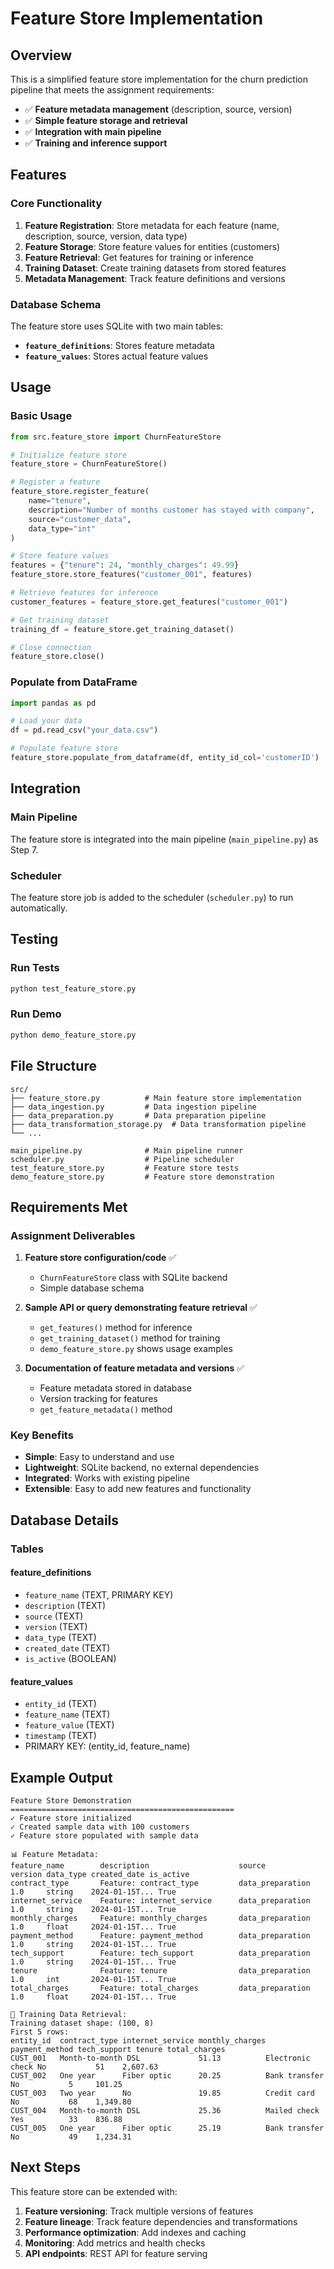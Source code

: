 # Feature Store Implementation

## Overview

This is a simplified feature store implementation for the churn prediction pipeline that meets the assignment requirements:

- ✅ **Feature metadata management** (description, source, version)
- ✅ **Simple feature storage and retrieval**
- ✅ **Integration with main pipeline**
- ✅ **Training and inference support**

## Features

### Core Functionality

1. **Feature Registration**: Store metadata for each feature (name, description, source, version, data type)
2. **Feature Storage**: Store feature values for entities (customers)
3. **Feature Retrieval**: Get features for training or inference
4. **Training Dataset**: Create training datasets from stored features
5. **Metadata Management**: Track feature definitions and versions

### Database Schema

The feature store uses SQLite with two main tables:

- **`feature_definitions`**: Stores feature metadata
- **`feature_values`**: Stores actual feature values

## Usage

### Basic Usage

```python
from src.feature_store import ChurnFeatureStore

# Initialize feature store
feature_store = ChurnFeatureStore()

# Register a feature
feature_store.register_feature(
    name="tenure",
    description="Number of months customer has stayed with company",
    source="customer_data",
    data_type="int"
)

# Store feature values
features = {"tenure": 24, "monthly_charges": 49.99}
feature_store.store_features("customer_001", features)

# Retrieve features for inference
customer_features = feature_store.get_features("customer_001")

# Get training dataset
training_df = feature_store.get_training_dataset()

# Close connection
feature_store.close()
```

### Populate from DataFrame

```python
import pandas as pd

# Load your data
df = pd.read_csv("your_data.csv")

# Populate feature store
feature_store.populate_from_dataframe(df, entity_id_col='customerID')
```

## Integration

### Main Pipeline

The feature store is integrated into the main pipeline (`main_pipeline.py`) as Step 7.

### Scheduler

The feature store job is added to the scheduler (`scheduler.py`) to run automatically.

## Testing

### Run Tests

```bash
python test_feature_store.py
```

### Run Demo

```bash
python demo_feature_store.py
```

## File Structure

```
src/
├── feature_store.py          # Main feature store implementation
├── data_ingestion.py         # Data ingestion pipeline
├── data_preparation.py       # Data preparation pipeline
├── data_transformation_storage.py  # Data transformation pipeline
└── ...

main_pipeline.py              # Main pipeline runner
scheduler.py                  # Pipeline scheduler
test_feature_store.py         # Feature store tests
demo_feature_store.py         # Feature store demonstration
```

## Requirements Met

### Assignment Deliverables

1. **Feature store configuration/code** ✅
   - `ChurnFeatureStore` class with SQLite backend
   - Simple database schema

2. **Sample API or query demonstrating feature retrieval** ✅
   - `get_features()` method for inference
   - `get_training_dataset()` method for training
   - `demo_feature_store.py` shows usage examples

3. **Documentation of feature metadata and versions** ✅
   - Feature metadata stored in database
   - Version tracking for features
   - `get_feature_metadata()` method

### Key Benefits

- **Simple**: Easy to understand and use
- **Lightweight**: SQLite backend, no external dependencies
- **Integrated**: Works with existing pipeline
- **Extensible**: Easy to add new features and functionality

## Database Details

### Tables

#### feature_definitions
- `feature_name` (TEXT, PRIMARY KEY)
- `description` (TEXT)
- `source` (TEXT)
- `version` (TEXT)
- `data_type` (TEXT)
- `created_date` (TEXT)
- `is_active` (BOOLEAN)

#### feature_values
- `entity_id` (TEXT)
- `feature_name` (TEXT)
- `feature_value` (TEXT)
- `timestamp` (TEXT)
- PRIMARY KEY: (entity_id, feature_name)

## Example Output

```
Feature Store Demonstration
==================================================
✓ Feature store initialized
✓ Created sample data with 100 customers
✓ Feature store populated with sample data

📊 Feature Metadata:
feature_name        description                    source              version data_type created_date is_active
contract_type       Feature: contract_type         data_preparation    1.0     string    2024-01-15T... True
internet_service    Feature: internet_service      data_preparation    1.0     string    2024-01-15T... True
monthly_charges     Feature: monthly_charges       data_preparation    1.0     float     2024-01-15T... True
payment_method      Feature: payment_method        data_preparation    1.0     string    2024-01-15T... True
tech_support        Feature: tech_support          data_preparation    1.0     string    2024-01-15T... True
tenure              Feature: tenure                data_preparation    1.0     int       2024-01-15T... True
total_charges       Feature: total_charges         data_preparation    1.0     float     2024-01-15T... True

🎯 Training Data Retrieval:
Training dataset shape: (100, 8)
First 5 rows:
entity_id  contract_type internet_service monthly_charges payment_method tech_support tenure total_charges
CUST_001   Month-to-month DSL             51.13          Electronic check No           51    2,607.63
CUST_002   One year      Fiber optic      20.25          Bank transfer   No           5     101.25
CUST_003   Two year      No               19.85          Credit card     No           68    1,349.80
CUST_004   Month-to-month DSL             25.36          Mailed check    Yes          33    836.88
CUST_005   One year      Fiber optic      25.19          Bank transfer   No           49    1,234.31
```

## Next Steps

This feature store can be extended with:

1. **Feature versioning**: Track multiple versions of features
2. **Feature lineage**: Track feature dependencies and transformations
3. **Performance optimization**: Add indexes and caching
4. **Monitoring**: Add metrics and health checks
5. **API endpoints**: REST API for feature serving
